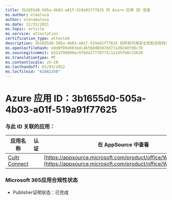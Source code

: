 ```yaml
---
title: 3b1655d0-505a-4b03-a01f-519a91f77625 的 Azure 应用 ID 信息
ms.author: elmalova
author: elenamalova
ms.date: 12/31/2021
ms.topic: article
ms.service: attestation
certification_type: attested
description: 3b1655d0-505a-4b03-a01f-519a91f77625 的所有可用安全性和合规性信息。
ms.openlocfilehash: edd0f09e603edc46f8dd8597dd77a38248f08c76
ms.sourcegitcommit: b52a796899ec9fb4a27778773c1a1d5fb0c33610
ms.translationtype: MT
ms.contentlocale: zh-CN
ms.lasthandoff: 01/03/2022
ms.locfileid: "61662350"
---
```

# <a name="azure-app-id-3b1655d0-505a-4b03-a01f-519a91f77625"></a>Azure 应用 ID：3b1655d0-505a-4b03-a01f-519a91f77625


### <a name="apps-associated-with-this-id"></a>与此 ID 关联的应用：
| **应用名称** | **认证** | **在 AppSource 中查看** |
|--------------|---------------|-----------------------|
| [Cultr Connect](https://docs.microsoft.com/microsoft-365-app-certification/forward/WA200003008) |  | [https://appsource.microsoft.com/product/office/WA200003008](https://appsource.microsoft.com/product/office/WA200003008) |

### <a name="microsoft-365-app-compliance-status"></a>Microsoft 365应用合规性状态
- Publisher证明状态：已完成
